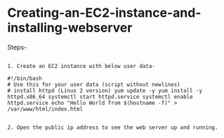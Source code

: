 # Creating-an-EC2-instance-and-installing-webserver

Steps- 

```

1. Create an EC2 instance with below user data-

#!/bin/bash 
# Use this for your user data (script without newlines) 
# install httpd (Linux 2 version) yum update -y yum install -y httpd.x86_64 systemctl start httpd.service systemctl enable httpd.service echo "Hello World from $(hostname -f)" > /var/www/html/index.html 


2. Open the public ip address to see the web server up and running.

```
